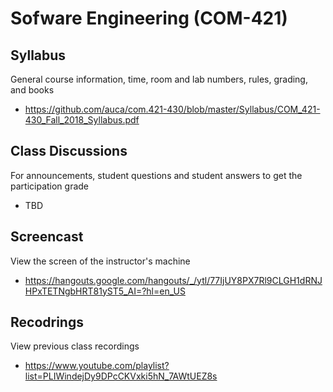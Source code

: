# Sofware Engineering (COM-421)

## Syllabus

General course information, time, room and lab numbers, rules, grading, and
books

* <https://github.com/auca/com.421-430/blob/master/Syllabus/COM_421-430_Fall_2018_Syllabus.pdf>

## Class Discussions

For announcements, student questions and student answers to get the
participation grade

* TBD

## Screencast

View the screen of the instructor's machine

* <https://hangouts.google.com/hangouts/_/ytl/77IjUY8PX7Rl9CLGH1dRNJHPxTETNgbHRT81yST5_AI=?hl=en_US>

## Recodrings

View previous class recordings

* <https://www.youtube.com/playlist?list=PLIWindejDy9DPcCKVxki5hN_7AWtUEZ8s>
